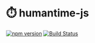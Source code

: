 # ⏱️ humantime-js

[![npm version](https://img.shields.io/npm/v/humantime-js?style=flat-square&color=brightgreen)](https://www.npmjs.com/package/humantime-js)
[![Build Status](https://github.com/YourUsername/humantime-js/actions/workflows/node.js.yml/badge.svg)](https://github.com/YourUsername/humantime-js/actions)
